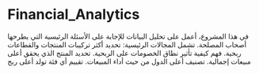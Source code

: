 # Financial_Analytics
في هذا المشروع، أعمل على تحليل البيانات للإجابة على الأسئلة الرئيسية التي يطرحها أصحاب المصلحة. تشمل المجالات الرئيسية:  تحديد أكثر تركيبات المنتجات والقطاعات ربحية. فهم كيفية تأثير نطاق الخصومات على الربحية. تحديد المنتج الذي يحقق أعلى مبيعات إجمالية. تصنيف أعلى الدول من حيث أداء المبيعات. تقييم أي فئة تولد أعلى ربح
